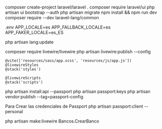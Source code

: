 
composer create-project laravel/laravel .
composer require laravel/ui
php artisan ui bootstrap --auth
php artisan migrate
npm install && npm run dev
composer require --dev laravel-lang/common

.env
APP_LOCALE=es
APP_FALLBACK_LOCALE=es
APP_FAKER_LOCALE=es_ES

php artisan lang:update

composer require livewire/livewire
php artisan livewire:publish --config

    @vite(['resources/sass/app.scss', 'resources/js/app.js'])
    @livewireStyles
    @stack('styles')

    @livewireScripts
    @stack('scripts')



php artisan install:api --passport
php artisan passport:keys
php artisan vendor:publish --tag=passport-config

Para Crear las credenciales de Passport
php artisan passport:client --personal


php artisan make:livewire Bancos.CrearBanco 
